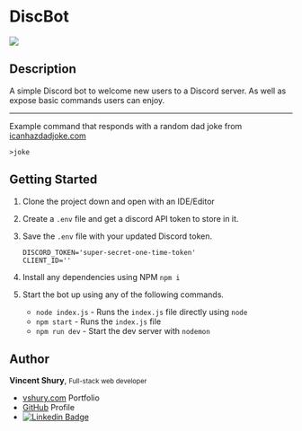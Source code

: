 # DiscBot


<img src="https://img.shields.io/badge/code_style-standard-brightgreen.svg">


## Description

A simple Discord bot to welcome new users to a Discord server.
As well as expose basic commands users can enjoy.

---

Example command that responds with a random dad joke from [icanhazdadjoke.com](https://icanhazdadjoke.com/)

```
>joke
```

## Getting Started

1. Clone the project down and open with an IDE/Editor

1. Create a `.env` file and get a discord API token to store in it.  

1. Save the `.env` file with your updated Discord token.

    ```
    DISCORD_TOKEN='super-secret-one-time-token'
    CLIENT_ID=''
    ```

1. Install any dependencies using NPM `npm i`

1. Start the bot up using any of the following commands.    
    - `node index.js` - Runs the `index.js` file directly using `node`
    - `npm start` - Runs the `index.js` file
    - `npm run dev` - Start the dev server with `nodemon`
 
## Author

**Vincent Shury**, <small>Full-stack web developer</small>

- [vshury.com](https://www.vshury.com/) Portfolio
- [GitHub](https://github.com/Vincent440) Profile
- [![Linkedin Badge](https://img.shields.io/badge/-Vincent_Shury-blue?style=flat-square&logo=Linkedin&logoColor=white&link=https://www.linkedin.com/in/vincent-shury/)](https://www.linkedin.com/in/VincentShury/)
